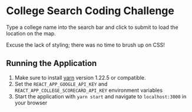 # College Search Coding Challenge

Type a college name into the search bar and click to submit to load the location on the map.

Excuse the lack of styling; there was no time to brush up on CSS!

## Running the Application

1. Make sure to install [yarn](https://classic.yarnpkg.com/en/docs/install/#mac-stable) version 1.22.5 or compatible.
2. Set the `REACT_APP_GOOGLE_API_KEY` and `REACT_APP_COLLEGE_SCORECARD_API_KEY` environment variables
3. Start the application with `yarn start` and navigate to `localhost:3000` in your browser
